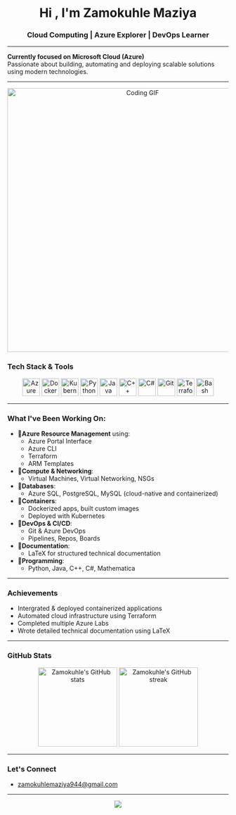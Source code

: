 <h1 align="center">Hi , I'm Zamokuhle Maziya</h1>
<h3 align="center">Cloud Computing | Azure Explorer | DevOps Learner</h3>

---

 **Currently focused on Microsoft Cloud (Azure)**  
 Passionate about building, automating and deploying scalable solutions using modern technologies.

---

<p align="center">
  <img src="https://media.giphy.com/media/qgQUggAC3Pfv687qPC/giphy.gif" alt="Coding GIF" width="600"/>
</p>

### Tech Stack & Tools

<p align="center">
  <img src="https://cdn.jsdelivr.net/gh/devicons/devicon/icons/azure/azure-original.svg" alt="Azure" width="40" height="40"/>
  <img src="https://cdn.jsdelivr.net/gh/devicons/devicon/icons/docker/docker-original.svg" alt="Docker" width="40" height="40"/>
  <img src="https://cdn.jsdelivr.net/gh/devicons/devicon/icons/kubernetes/kubernetes-plain.svg" alt="Kubernetes" width="40" height="40"/>
  <img src="https://cdn.jsdelivr.net/gh/devicons/devicon/icons/python/python-original.svg" alt="Python" width="40" height="40"/>
  <img src="https://cdn.jsdelivr.net/gh/devicons/devicon/icons/java/java-original.svg" alt="Java" width="40" height="40"/>
  <img src="https://cdn.jsdelivr.net/gh/devicons/devicon/icons/cplusplus/cplusplus-original.svg" alt="C++" width="40" height="40"/>
  <img src="https://cdn.jsdelivr.net/gh/devicons/devicon/icons/csharp/csharp-original.svg" alt="C#" width="40" height="40"/>
  <img src="https://cdn.jsdelivr.net/gh/devicons/devicon/icons/git/git-original.svg" alt="Git" width="40" height="40"/>
  <img src="https://cdn.jsdelivr.net/gh/devicons/devicon/icons/terraform/terraform-original.svg" alt="Terraform" width="40" height="40"/>
  <img src="https://cdn.jsdelivr.net/gh/devicons/devicon/icons/bash/bash-original.svg" alt="Bash" width="40" height="40"/>
</p>

---

### What I've Been Working On:

- 🔷**Azure Resource Management** using:
  - Azure Portal Interface
  - Azure CLI
  - Terraform
  - ARM Templates
- 🔷**Compute & Networking**:
  - Virtual Machines, Virtual Networking, NSGs
- 🔷**Databases**:
  - Azure SQL, PostgreSQL, MySQL (cloud-native and containerized)
- 🔷**Containers**:
  - Dockerized apps, built custom images
  - Deployed with Kubernetes
- 🔷**DevOps & CI/CD**:
  - Git & Azure DevOps
  - Pipelines, Repos, Boards
- 🔷**Documentation**:
  - LaTeX for structured technical documentation
- 🔷**Programming**:
  - Python, Java, C++, C#, Mathematica

---

###  Achievements

-  Intergrated & deployed containerized applications
-  Automated cloud infrastructure using Terraform
-  Completed multiple Azure Labs
-  Wrote detailed technical documentation using LaTeX

---

###  GitHub Stats

<p align="center">
  <img src="https://github-readme-stats.vercel.app/api?username=Zamam03&show_icons=true&theme=azure&hide_title=true" alt="Zamokuhle's GitHub stats" height="180"/>
  <img src="https://github-readme-streak-stats.herokuapp.com/?user=Zamam03&theme=azure" alt="Zamokuhle's GitHub streak" height="180"/>
</p>

---

### Let's Connect
 
-  zamokuhlemaziya944@gmail.com

---

<p align="center">
  <img src="https://capsule-render.vercel.app/api?type=waving&color=0b5caa&height=100&section=footer"/>
</p>
